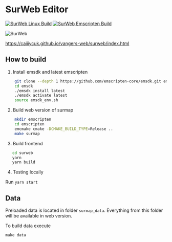 # SurWeb Editor #

[![SurWeb Linux Build](https://github.com/caiiiycuk/vangers-web/actions/workflows/vangers_linux_build.yml/badge.svg?branch=surweb)](https://github.com/caiiiycuk/vangers-web/actions/workflows/vangers_linux_build.yml)
[![SurWeb Emscripten Build](https://github.com/caiiiycuk/vangers-web/actions/workflows/vangers_em_build.yml/badge.svg?branch=surweb)](https://github.com/caiiiycuk/vangers-web/actions/workflows/vangers_em_build.yml)

![SurWeb](https://user-images.githubusercontent.com/1727152/119936527-8537a600-bfb3-11eb-834a-38c48de262ad.jpg)

https://caiiiycuk.github.io/vangers-web/surweb/index.html

## How to build

1. Install emsdk and latest emscripten
```sh
    git clone --depth 1 https://github.com/emscripten-core/emsdk.git emsdk
    cd emsdk
    ./emsdk install latest
    ./emsdk activate latest
    source emsdk_env.sh
```

2. Build web version of surmap
```sh
    mkdir emscripten
    cd emscripten
    emcmake cmake -DCMAKE_BUILD_TYPE=Release ..
    make surmap
```

3. Build frontend
```sh
   cd surweb
   yarn
   yarn build
```

4. Testing locally

Run `yarn start`

## Data

Preloaded data is located in folder `surmap_data`. Everything from this folder will be available in web version.

To build data execute
```shell
make data
```

